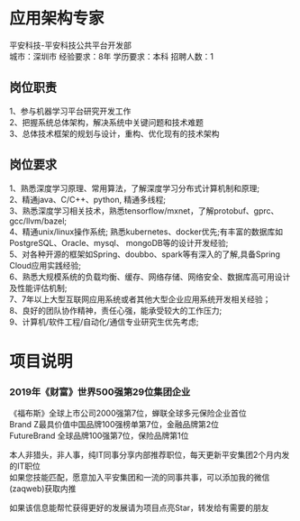 # 应用架构专家
平安科技-平安科技公共平台开发部  
城市：深圳市 经验要求：8年 学历要求：本科  招聘人数：1

## 岗位职责
1、参与机器学习平台研究开发工作   
2、把握系统总体架构，解决系统中关键问题和技术难题   
3、总体技术框架的规划与设计，重构、优化现有的技术架构

## 岗位要求
1、熟悉深度学习原理、常用算法，了解深度学习分布式计算机制和原理;   
2、精通java、C/C++、python, 精通多线程;   
3、熟悉深度学习相关技术，熟悉tensorflow/mxnet，了解protobuf、gprc、gcc/llvm/bazel;   
4、精通unix/linux操作系统; 熟悉kubernetes、docker优先;有丰富的数据库如PostgreSQL、Oracle、mysql、 mongoDB等的设计开发经验;   
5、对各种开源的框架如Spring、doubbo、spark等有深入的了解,具备Spring Cloud应用实践经验;   
6、熟悉大规模系统的负载均衡、缓存、网络存储、网络安全、数据库高可用设计及性能评估机制;   
7、7年以上大型互联网应用系统或者其他大型企业应用系统开发相关经验；   
8、良好的团队协作精神，责任心强，能承受较大的工作压力;   
9、计算机/软件工程/自动化/通信专业研究生优先考虑;

# 项目说明

### 2019年《财富》世界500强第29位集团企业
《福布斯》全球上市公司2000强第7位，蝉联全球多元保险企业首位  
Brand Z最具价值中国品牌100强榜单第7位，金融品牌第2位  
FutureBrand 全球品牌100强第7位，保险品牌第1位

本人非猎头，非人事，纯IT同事分享内部推荐职位，每天更新平安集团2个月内发的IT职位  
如果您技能匹配，愿意加入平安集团和一流的同事共事，可以添加我的微信(zaqweb)获取内推 

如果该信息能帮忙获得更好的发展请为项目点亮Star，转发给有需要的朋友




